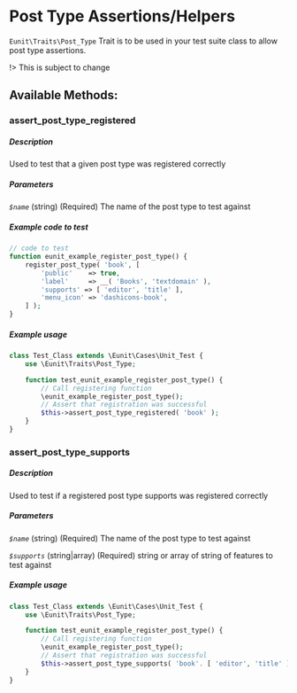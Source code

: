 # Post Type Assertions/Helpers

`Eunit\Traits\Post_Type` Trait is to be used in your test suite class to allow post type assertions.

!> This is subject to change


## Available Methods:
### assert_post_type_registered
##### Description
Used to test that a given post type was registered correctly
##### Parameters
*`$name`*
(string) (Required) The name of the post type to test against
##### Example code to test
```php
// code to test
function eunit_example_register_post_type() {
    register_post_type( 'book', [
        'public'    => true,
        'label'     => __( 'Books', 'textdomain' ),
        'supports' => [ 'editor', 'title' ],
        'menu_icon' => 'dashicons-book',
    ] );
}
```
##### Example usage
```php
class Test_Class extends \Eunit\Cases\Unit_Test {
    use \Eunit\Traits\Post_Type;

    function test_eunit_example_register_post_type() {
        // Call registering function
        \eunit_example_register_post_type();
        // Assert that registration was successful
        $this->assert_post_type_registered( 'book' );
    }
}
```

### assert_post_type_supports
##### Description
Used to test if a registered post type supports was registered correctly
##### Parameters
*`$name`*
(string) (Required) The name of the post type to test against

*`$supports`*
(string|array) (Required) string or array of string of features to test against

##### Example usage
```php
class Test_Class extends \Eunit\Cases\Unit_Test {
    use \Eunit\Traits\Post_Type;

    function test_eunit_example_register_post_type() {
        // Call registering function
        \eunit_example_register_post_type();
        // Assert that registration was successful
        $this->assert_post_type_supports( 'book'. [ 'editor', 'title' ] );
    }
}
```
